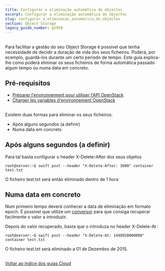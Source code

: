 ```yaml
---
title: Configurar a eliminação automática de objectos
excerpt: Configurar a eliminação automática de objectos
slug: configurar_a_eliminacao_automatica_de_objectos
section: Object Storage
legacy_guide_number: g1950
---
```



## 
Para facilitar a gestão do seu Object Storage é possível que tenha necessidade de decidir a duração de vida dos seus ficheiros.
Poderá, por ecemplo, guardá-los durante um certo período de tempo.
Este guia explica-lhe como poderá eliminar os seus ficheiros de forma automática passado algum tempo ou numa data em concreto.


## Pré-requisitos

- [Préparer l'environnement pour utiliser l'API OpenStack]({legacy}1851)
- [Charger les variables d'environnement OpenStack]({legacy}1852)




## 
Existem duas formas para eliminar os seus ficheiros:

- Após alguns segundos (a definir)
- Numa data em concreto




## Após alguns segundos (a definir)
Para tal basta configurar o header X-Delete-After dos seus objetos


```
root@server:~$ swift post --header "X-Delete-After: 3600" container test.txt
```


O ficheiro test.txt será então eliminado dentro de 1 hora


## Numa data em concreto
Num primeiro tempo deverá conhecer a data de eliminação em formato epoch.
É possível que utilize um [conversor](http://www.epochconverter.com/) para que consiga recuperar facilmente o valor a introduzir.

Depois do valor recuperado, basta que o introduza no header X-Delete-At :


```
root@server:~$ swift post --header "X-Delete-At: 1448928000000" container test.txt
```


O ficheiro test.txt será eliminado a 01 de Dezembro de 2015.


## 
[Voltar ao índice dos guias Cloud]({legacy}1785)

